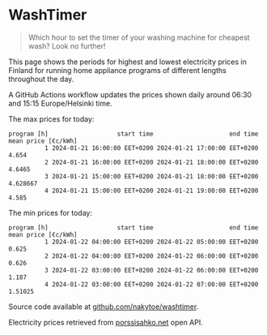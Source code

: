 
# WashTimer

> Which hour to set the timer of your washing machine for cheapest wash? Look no further!

This page shows the periods for highest and lowest electricity prices in Finland 
for running home appliance programs of different lengths throughout the day. 

A GitHub Actions workflow updates the prices shown daily around 06:30 and 15:15 Europe/Helsinki time.

The max prices for today:

	program [h]                   start time                     end time mean price [€c/kWh]
	          1 2024-01-21 16:00:00 EET+0200 2024-01-21 17:00:00 EET+0200               4.654
	          2 2024-01-21 16:00:00 EET+0200 2024-01-21 18:00:00 EET+0200              4.6465
	          3 2024-01-21 15:00:00 EET+0200 2024-01-21 18:00:00 EET+0200            4.628667
	          4 2024-01-21 15:00:00 EET+0200 2024-01-21 19:00:00 EET+0200               4.585

The min prices for today:

	program [h]                   start time                     end time mean price [€c/kWh]
	          1 2024-01-22 04:00:00 EET+0200 2024-01-22 05:00:00 EET+0200               0.625
	          2 2024-01-22 04:00:00 EET+0200 2024-01-22 06:00:00 EET+0200               0.626
	          3 2024-01-22 03:00:00 EET+0200 2024-01-22 06:00:00 EET+0200               1.187
	          4 2024-01-22 03:00:00 EET+0200 2024-01-22 07:00:00 EET+0200             1.51025


Source code available at [github.com/nakytoe/washtimer](https://github.com/nakytoe/washtimer).

Electricity prices retrieved from [porssisahko.net](https://porssisahko.net/api) open API.
